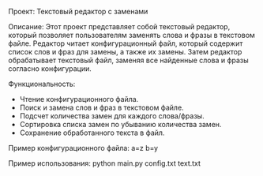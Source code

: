 Проект: Текстовый редактор с заменами

Описание:
  Этот проект представляет собой текстовый редактор, который позволяет
пользователям заменять слова и фразы в текстовом файле.
  Редактор читает конфигурационный файл, который содержит
список слов и фраз для замены, а также их замены.
  Затем редактор обрабатывает текстовый файл,
заменяя все найденные слова и фразы
согласно конфигурации.

Функциональность:
- Чтение конфигурационного файла.
- Поиск и замена слов и фраз в текстовом файле.
- Подсчет количества замен для каждого слова/фразы.
- Сортировка списка замен по убыванию количества замен.
- Сохранение обработанного текста в файл.

Пример конфигурационного файла:
a=z
b=y

Пример использования:
python main.py config.txt text.txt
